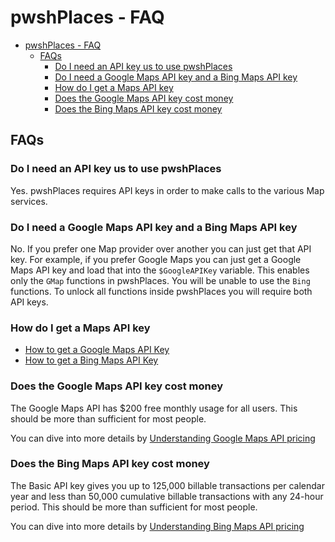 # pwshPlaces - FAQ

- [pwshPlaces - FAQ](#pwshplaces---faq)
  - [FAQs](#faqs)
    - [Do I need an API key us to use pwshPlaces](#do-i-need-an-api-key-us-to-use-pwshplaces)
    - [Do I need a Google Maps API key and a Bing Maps API key](#do-i-need-a-google-maps-api-key-and-a-bing-maps-api-key)
    - [How do I get a Maps API key](#how-do-i-get-a-maps-api-key)
    - [Does the Google Maps API key cost money](#does-the-google-maps-api-key-cost-money)
    - [Does the Bing Maps API key cost money](#does-the-bing-maps-api-key-cost-money)

## FAQs

### Do I need an API key us to use pwshPlaces

Yes. pwshPlaces requires API keys in order to make calls to the various Map services.

### Do I need a Google Maps API key and a Bing Maps API key

No. If you prefer one Map provider over another you can just get that API key. For example, if you prefer Google Maps you can just get a Google Maps API key and load that into the ```$GoogleAPIKey``` variable. This enables only the ```GMap``` functions in pwshPlaces. You will be unable to use the ```Bing``` functions. To unlock all functions inside pwshPlaces you will require both API keys.

### How do I get a Maps API key

- [How to get a Google Maps API Key](GoogleMapsAPI.md#how-to-get-a-google-maps-api-key)
- [How to get a Bing Maps API Key](BingMapsAPI.md#how-to-get-a-bing-maps-api-key)

### Does the Google Maps API key cost money

The Google Maps API has $200 free monthly usage for all users. This should be more than sufficient for most people.

You can dive into more details by [Understanding Google Maps API pricing](GoogleMapsAPI.md#understanding-google-maps-api-pricing)

### Does the Bing Maps API key cost money

The Basic API key gives you up to 125,000 billable transactions per calendar year and less than 50,000 cumulative billable transactions with any 24-hour period. This should be more than sufficient for most people.

You can dive into more details by [Understanding Bing Maps API pricing](BingMapsAPI.md#understanding-bing-maps-api-pricing)
